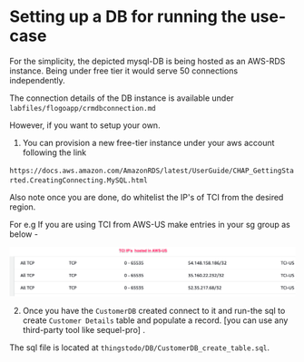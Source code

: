 # Setting up a DB for running the use-case

For the simplicity, the depicted mysql-DB is being hosted as an AWS-RDS instance.
Being under free tier it would serve 50 connections independently.

The connection details of the DB instance is available under `labfiles/flogoapp/crmdbconnection.md`

However, if you want to setup your own.

1. You can provision a new free-tier instance under your aws account following the link

`https://docs.aws.amazon.com/AmazonRDS/latest/UserGuide/CHAP_GettingStarted.CreatingConnecting.MySQL.html`

Also note once you are done, do whitelist the IP's of TCI from the desired region.

For e.g If you are using TCI from AWS-US make entries in your sg group as below -

<img src="/images/setup/1.png" alt="setup" width=700/>

2. Once you have the `CustomerDB` created connect to it and run-the sql to create `Customer Details` table and populate a record. [you can use any third-party tool like sequel-pro] .

The sql file is located at `thingstodo/DB/CustomerDB_create_table.sql`.
